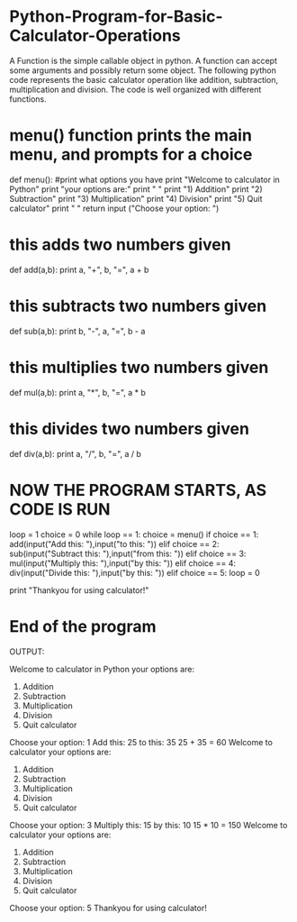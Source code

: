 # Python-Program-for-Basic-Calculator-Operations
A Function is the simple callable object in python. A function can accept some arguments and possibly return some object. The following python code represents the basic calculator operation like addition, subtraction, multiplication and division. The code is well organized with different functions.
# menu() function prints the main menu, and prompts for a choice
def menu():
    #print what options you have
    print "Welcome to calculator in Python"
    print "your options are:"
    print " "
    print "1) Addition"
    print "2) Subtraction"
    print "3) Multiplication"
    print "4) Division"
    print "5) Quit calculator"
    print " "
    return input ("Choose your option: ")

# this adds two numbers given
def add(a,b):
    print a, "+", b, "=", a + b

# this subtracts two numbers given
def sub(a,b):
    print b, "-", a, "=", b - a

# this multiplies two numbers given
def mul(a,b):
    print a, "*", b, "=", a * b

# this divides two numbers given
def div(a,b):
    print a, "/", b, "=", a / b

# NOW THE PROGRAM STARTS, AS CODE IS RUN
loop = 1
choice = 0
while loop == 1:
    choice = menu()
    if choice == 1:
        add(input("Add this: "),input("to this: "))
    elif choice == 2:
        sub(input("Subtract this: "),input("from this: "))
    elif choice == 3:
        mul(input("Multiply this: "),input("by this: "))
    elif choice == 4:
        div(input("Divide this: "),input("by this: "))
    elif choice == 5:
        loop = 0

print "Thankyou for using calculator!"

# End of the program
 

OUTPUT:

Welcome to calculator in Python
your options are:
 
1) Addition
2) Subtraction
3) Multiplication
4) Division
5) Quit calculator
 
Choose your option: 1
Add this: 25
to this: 35
25 + 35 = 60
Welcome to calculator
your options are:
 
1) Addition
2) Subtraction
3) Multiplication
4) Division
5) Quit calculator
 
Choose your option: 3
Multiply this: 15
by this: 10
15 * 10 = 150
Welcome to calculator
your options are:
 
1) Addition
2) Subtraction
3) Multiplication
4) Division
5) Quit calculator
 
Choose your option: 5
Thankyou for using calculator!

